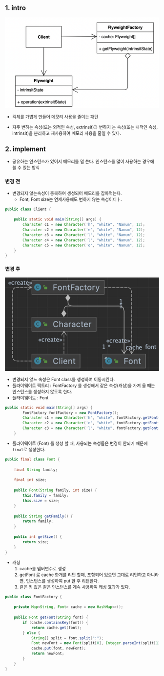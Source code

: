 ## 1. intro

![스크린샷 2023-07-08 오전 1.32.39](../../img/item01-flyweight-01.png)

- 객체를 가볍게 만들어 메모리 사용을 줄이는 패턴

- 자주 변하는 속성(또는 외적인 속성, extrinsit)과 변하지 는 속성(또는 내적인 속성, intrinsit)을 분리하고 재사용하여 메모리 사용을
  줄일  수 있다.



## 2. implement

- 공유하는 인스턴스가 있어서 메모리를 덜 쓴다. 인스턴스를 많이 사용하는 경우에 쓸 수 있는 방식

### 변경 전

- 변경되지 않는속성이 중복하여 생성되어 메모리를 잡아먹는다.
  - Font, Font size는 언제사용해도 변하지 않는 속성이디ㅏ.

```java
public class Client {

    public static void main(String[] args) {
        Character c1 = new Character('h', "white", "Nanum", 12);
        Character c2 = new Character('e', "white", "Nanum", 12);
        Character c3 = new Character('l', "white", "Nanum", 12);
        Character c4 = new Character('l', "white", "Nanum", 12);
        Character c5 = new Character('o', "white", "Nanum", 12);
    }
}
```





### 변경 후

![스크린샷 2023-07-08 오전 1.34.19](../../img/item01-flyweight-02.png)

- 변경되지 않느 속성은 Font class를 생성하여 이동시킨다.
- 플라이웨이트 팩토리 : FontFactory 를 생성해서 같은 속성(캐싱)을 가져 올 때는 인스턴스를 생성하지 않도록 한다.
- 플라이웨이트 : Font

```java
public static void main(String[] args) {
        FontFactory fontFactory = new FontFactory();
        Character c1 = new Character('h', "white", fontFactory.getFont("nanum:12"));
        Character c2 = new Character('e', "white", fontFactory.getFont("nanum:12"));
        Character c3 = new Character('l', "white", fontFactory.getFont("nanum:12"));
    }
```

- 플라이웨이트 (Font) 를 생성 할 때, 사용되는 속성들은 변경이 안되기 때문에 `final`로 생성한다.

```java
public final class Font {

    final String family;

    final int size;

    public Font(String family, int size) {
        this.family = family;
        this.size = size;
    }

    public String getFamily() {
        return family;
    }

    public int getSize() {
        return size;
    }
}
```

- 캐싱
  1. cache를 맴버변수로 생성
  2. getFont 로 cache 한개를 리턴 할때, 포함되어 있으면 그대로 리턴하고 아니라면, 인스턴스를 생성하여 put 한 후 리턴한다.
  3. 같은 키 값은 같은 인스턴스를 계속 사용하여 캐싱 효과가 있다.

```java
public class FontFactory {

    private Map<String, Font> cache = new HashMap<>();

    public Font getFont(String font) {
        if (cache.containsKey(font)) {
            return cache.get(font);
        } else {
            String[] split = font.split(":");
            Font newFont = new Font(split[0], Integer.parseInt(split[1]));
            cache.put(font, newFont);
            return newFont;
        }
    }
}
```


